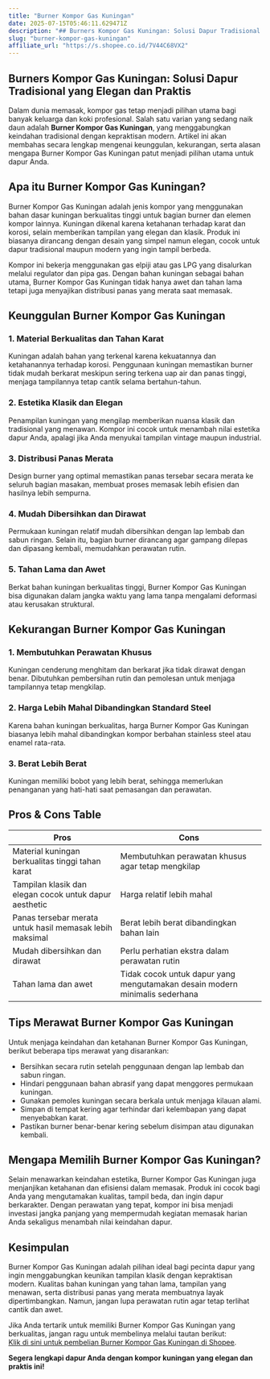 ```yaml
---
title: "Burner Kompor Gas Kuningan"
date: 2025-07-15T05:46:11.629471Z
description: "## Burners Kompor Gas Kuningan: Solusi Dapur Tradisional yang Elegan dan Praktis..."
slug: "burner-kompor-gas-kuningan"
affiliate_url: "https://s.shopee.co.id/7V44C68VX2"
---
```

## Burners Kompor Gas Kuningan: Solusi Dapur Tradisional yang Elegan dan Praktis

Dalam dunia memasak, kompor gas tetap menjadi pilihan utama bagi banyak keluarga dan koki profesional. Salah satu varian yang sedang naik daun adalah **Burner Kompor Gas Kuningan**, yang menggabungkan keindahan tradisional dengan kepraktisan modern. Artikel ini akan membahas secara lengkap mengenai keunggulan, kekurangan, serta alasan mengapa Burner Kompor Gas Kuningan patut menjadi pilihan utama untuk dapur Anda.

## Apa itu Burner Kompor Gas Kuningan?

Burner Kompor Gas Kuningan adalah jenis kompor yang menggunakan bahan dasar kuningan berkualitas tinggi untuk bagian burner dan elemen kompor lainnya. Kuningan dikenal karena ketahanan terhadap karat dan korosi, selain memberikan tampilan yang elegan dan klasik. Produk ini biasanya dirancang dengan desain yang simpel namun elegan, cocok untuk dapur tradisional maupun modern yang ingin tampil berbeda.

Kompor ini bekerja menggunakan gas elpiji atau gas LPG yang disalurkan melalui regulator dan pipa gas. Dengan bahan kuningan sebagai bahan utama, Burner Kompor Gas Kuningan tidak hanya awet dan tahan lama tetapi juga menyajikan distribusi panas yang merata saat memasak.

## Keunggulan Burner Kompor Gas Kuningan

### 1. Material Berkualitas dan Tahan Karat

Kuningan adalah bahan yang terkenal karena kekuatannya dan ketahanannya terhadap korosi. Penggunaan kuningan memastikan burner tidak mudah berkarat meskipun sering terkena uap air dan panas tinggi, menjaga tampilannya tetap cantik selama bertahun-tahun.

### 2. Estetika Klasik dan Elegan

Penampilan kuningan yang mengilap memberikan nuansa klasik dan tradisional yang menawan. Kompor ini cocok untuk menambah nilai estetika dapur Anda, apalagi jika Anda menyukai tampilan vintage maupun industrial.

### 3. Distribusi Panas Merata

Design burner yang optimal memastikan panas tersebar secara merata ke seluruh bagian masakan, membuat proses memasak lebih efisien dan hasilnya lebih sempurna.

### 4. Mudah Dibersihkan dan Dirawat

Permukaan kuningan relatif mudah dibersihkan dengan lap lembab dan sabun ringan. Selain itu, bagian burner dirancang agar gampang dilepas dan dipasang kembali, memudahkan perawatan rutin.

### 5. Tahan Lama dan Awet

Berkat bahan kuningan berkualitas tinggi, Burner Kompor Gas Kuningan bisa digunakan dalam jangka waktu yang lama tanpa mengalami deformasi atau kerusakan struktural.

## Kekurangan Burner Kompor Gas Kuningan

### 1. Membutuhkan Perawatan Khusus

Kuningan cenderung menghitam dan berkarat jika tidak dirawat dengan benar. Dibutuhkan pembersihan rutin dan pemolesan untuk menjaga tampilannya tetap mengkilap.

### 2. Harga Lebih Mahal Dibandingkan Standard Steel

Karena bahan kuningan berkualitas, harga Burner Kompor Gas Kuningan biasanya lebih mahal dibandingkan kompor berbahan stainless steel atau enamel rata-rata.

### 3. Berat Lebih Berat

Kuningan memiliki bobot yang lebih berat, sehingga memerlukan penanganan yang hati-hati saat pemasangan dan perawatan.

## Pros & Cons Table

| **Pros** | **Cons** |
|------------|-----------|
| Material kuningan berkualitas tinggi tahan karat | Membutuhkan perawatan khusus agar tetap mengkilap |
| Tampilan klasik dan elegan cocok untuk dapur aesthetic | Harga relatif lebih mahal |
| Panas tersebar merata untuk hasil memasak lebih maksimal | Berat lebih berat dibandingkan bahan lain |
| Mudah dibersihkan dan dirawat | Perlu perhatian ekstra dalam perawatan rutin |
| Tahan lama dan awet | Tidak cocok untuk dapur yang mengutamakan desain modern minimalis sederhana |

## Tips Merawat Burner Kompor Gas Kuningan

Untuk menjaga keindahan dan ketahanan Burner Kompor Gas Kuningan, berikut beberapa tips merawat yang disarankan:

- Bersihkan secara rutin setelah penggunaan dengan lap lembab dan sabun ringan.
- Hindari penggunaan bahan abrasif yang dapat menggores permukaan kuningan.
- Gunakan pemoles kuningan secara berkala untuk menjaga kilauan alami.
- Simpan di tempat kering agar terhindar dari kelembapan yang dapat menyebabkan karat.
- Pastikan burner benar-benar kering sebelum disimpan atau digunakan kembali.

## Mengapa Memilih Burner Kompor Gas Kuningan?

Selain menawarkan keindahan estetika, Burner Kompor Gas Kuningan juga menjanjikan ketahanan dan efisiensi dalam memasak. Produk ini cocok bagi Anda yang mengutamakan kualitas, tampil beda, dan ingin dapur berkarakter. Dengan perawatan yang tepat, kompor ini bisa menjadi investasi jangka panjang yang mempermudah kegiatan memasak harian Anda sekaligus menambah nilai keindahan dapur.

## Kesimpulan

Burner Kompor Gas Kuningan adalah pilihan ideal bagi pecinta dapur yang ingin menggabungkan keunikan tampilan klasik dengan kepraktisan modern. Kualitas bahan kuningan yang tahan lama, tampilan yang menawan, serta distribusi panas yang merata membuatnya layak dipertimbangkan. Namun, jangan lupa perawatan rutin agar tetap terlihat cantik dan awet.

Jika Anda tertarik untuk memiliki Burner Kompor Gas Kuningan yang berkualitas, jangan ragu untuk membelinya melalui tautan berikut:  
[Klik di sini untuk pembelian Burner Kompor Gas Kuningan di Shopee](https://s.shopee.co.id/7V44C68VX2).

**Segera lengkapi dapur Anda dengan kompor kuningan yang elegan dan praktis ini!**